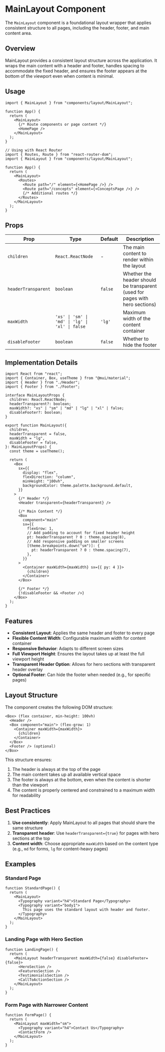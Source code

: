 # MainLayout Component

The `MainLayout` component is a foundational layout wrapper that applies consistent structure to all pages, including the header, footer, and main content area.

## Overview

MainLayout provides a consistent layout structure across the application. It wraps the main content with a header and footer, handles spacing to accommodate the fixed header, and ensures the footer appears at the bottom of the viewport even when content is minimal.

## Usage

```tsx
import { MainLayout } from "components/layout/MainLayout";

function App() {
  return (
    <MainLayout>
      {/* Route components or page content */}
      <HomePage />
    </MainLayout>
  );
}
```

```tsx
// Using with React Router
import { Routes, Route } from "react-router-dom";
import { MainLayout } from "components/layout/MainLayout";

function App() {
  return (
    <MainLayout>
      <Routes>
        <Route path="/" element={<HomePage />} />
        <Route path="/concepts" element={<ConceptsPage />} />
        {/* Additional routes */}
      </Routes>
    </MainLayout>
  );
}
```

## Props

| Prop                | Type                                            | Default | Description                                                                  |
| ------------------- | ----------------------------------------------- | ------- | ---------------------------------------------------------------------------- |
| `children`          | `React.ReactNode`                               | -       | The main content to render within the layout                                 |
| `headerTransparent` | `boolean`                                       | `false` | Whether the header should be transparent (used for pages with hero sections) |
| `maxWidth`          | `'xs' \| 'sm' \| 'md' \| 'lg' \| 'xl' \| false` | `'lg'`  | Maximum width of the content container                                       |
| `disableFooter`     | `boolean`                                       | `false` | Whether to hide the footer                                                   |

## Implementation Details

```tsx
import React from "react";
import { Container, Box, useTheme } from "@mui/material";
import { Header } from "./Header";
import { Footer } from "./Footer";

interface MainLayoutProps {
  children: React.ReactNode;
  headerTransparent?: boolean;
  maxWidth?: "xs" | "sm" | "md" | "lg" | "xl" | false;
  disableFooter?: boolean;
}

export function MainLayout({
  children,
  headerTransparent = false,
  maxWidth = "lg",
  disableFooter = false,
}: MainLayoutProps) {
  const theme = useTheme();

  return (
    <Box
      sx={{
        display: "flex",
        flexDirection: "column",
        minHeight: "100vh",
        backgroundColor: theme.palette.background.default,
      }}
    >
      {/* Header */}
      <Header transparent={headerTransparent} />

      {/* Main Content */}
      <Box
        component="main"
        sx={{
          flexGrow: 1,
          // Add padding to account for fixed header height
          pt: headerTransparent ? 0 : theme.spacing(8),
          // Add responsive padding on smaller screens
          [theme.breakpoints.down("sm")]: {
            pt: headerTransparent ? 0 : theme.spacing(7),
          },
        }}
      >
        <Container maxWidth={maxWidth} sx={{ py: 4 }}>
          {children}
        </Container>
      </Box>

      {/* Footer */}
      {!disableFooter && <Footer />}
    </Box>
  );
}
```

## Features

- **Consistent Layout**: Applies the same header and footer to every page
- **Flexible Content Width**: Configurable maximum width for content container
- **Responsive Behavior**: Adapts to different screen sizes
- **Full Viewport Height**: Ensures the layout takes up at least the full viewport height
- **Transparent Header Option**: Allows for hero sections with transparent header overlay
- **Optional Footer**: Can hide the footer when needed (e.g., for specific pages)

## Layout Structure

The component creates the following DOM structure:

```
<Box> (flex container, min-height: 100vh)
  <Header />
  <Box component="main"> (flex-grow: 1)
    <Container maxWidth={maxWidth}>
      {children}
    </Container>
  </Box>
  <Footer /> (optional)
</Box>
```

This structure ensures:

1. The header is always at the top of the page
2. The main content takes up all available vertical space
3. The footer is always at the bottom, even when the content is shorter than the viewport
4. The content is properly centered and constrained to a maximum width for readability

## Best Practices

1. **Use consistently**: Apply MainLayout to all pages that should share the same structure
2. **Transparent header**: Use `headerTransparent={true}` for pages with hero sections at the top
3. **Content width**: Choose appropriate `maxWidth` based on the content type (e.g., `md` for forms, `lg` for content-heavy pages)

## Examples

### Standard Page

```tsx
function StandardPage() {
  return (
    <MainLayout>
      <Typography variant="h4">Standard Page</Typography>
      <Typography variant="body1">
        This page uses the standard layout with header and footer.
      </Typography>
    </MainLayout>
  );
}
```

### Landing Page with Hero Section

```tsx
function LandingPage() {
  return (
    <MainLayout headerTransparent maxWidth={false} disableFooter={false}>
      <HeroSection />
      <FeaturesSection />
      <TestimonialsSection />
      <CallToActionSection />
    </MainLayout>
  );
}
```

### Form Page with Narrower Content

```tsx
function FormPage() {
  return (
    <MainLayout maxWidth="sm">
      <Typography variant="h4">Contact Us</Typography>
      <ContactForm />
    </MainLayout>
  );
}
```
